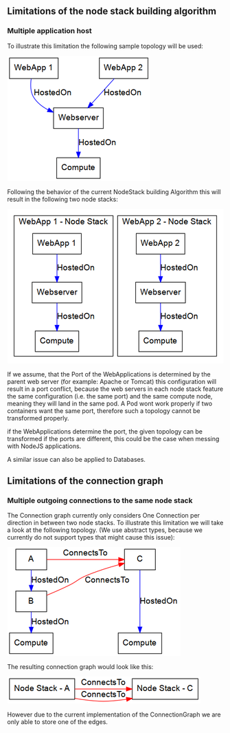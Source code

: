 ## Limitations of the node stack building algorithm

### Multiple application host

To illustrate this limitation the following sample topology will be used:

![](img/webapp-y-unsupported-topology.png)

Following the behavior of the current NodeStack building Algorithm this will result in the following two node stacks:

![](img/webapp-y-unsupported-node-stacks.png)

If we assume, that the Port of the WebApplications is determined by the parent web server (for example: Apache or Tomcat)
this configuration will result in a port conflict, because the web servers in each node stack
feature the same configuration (i.e. the same port) and the same compute node, meaning they will land in the same pod.
A Pod wont work properly if two containers want the same port, therefore such a topology cannot be transformed properly.

if the WebApplications determine the port, the given topology can be transformed if the ports are different,
this could be the case when messing with NodeJS applications.

A similar issue can also be applied to Databases.

## Limitations of the connection graph

### Multiple outgoing connections to the same node stack

The Connection graph currently only considers One Connection per direction in between two node stacks.
To illustrate this limitation we will take a look at the following topology.
(We use abstract types, because we currently do not support types that might cause this issue):

![](img/connection-graph-unsupported-topology.png)

The resulting connection graph would look like this:

![](img/connection-graph-unsupported-stack-graph.png)

However due to the current implementation of the ConnectionGraph we are only able to store one of the edges.
